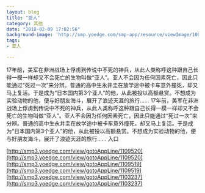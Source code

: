 ```yaml
---
layout: blog
title: "亚人"
category: 其他
date: "2018-02-09 17:02:56"
background-image: 'http://smp.yoedge.com/smp-app/resource/viewImage/1000550appline.png'
tags:
- 亚人

---
```

17年前，美军在非洲战场上俘虏到传说中不死的神兵，从此人类称呼这种跟自己长得一模一样却又不会死亡的生物叫做“亚人”。亚人不会因为任何因素死亡，因此只能通过“死过一次”来分辨。普通的高中生永井圭在放学途中被卡车意外撞死，却又马上复活。于是成为“日本国内第3个亚人”的他，从此被投以高额悬赏。不想成为实验动物的他，便与好朋友海斗，展开了浪迹天涯的旅行……
17年前，美军在非洲战场上俘虏到传说中不死的神兵，从此人类称呼这种跟自己长得一模一样却又不会死亡的生物叫做“亚人”。亚人不会因为任何因素死亡，因此只能通过“死过一次”来分辨。普通的高中生永井圭在放学途中被卡车意外撞死，却又马上复活。于是成为“日本国内第3个亚人”的他，从此被投以高额悬赏。不想成为实验动物的他，便与好朋友海斗，展开了浪迹天涯的旅行……
入口

[http://smp3.yoedge.com/view/gotoAppLine/1109520](http://smp3.yoedge.com/view/gotoAppLine/1109520)
[http://smp3.yoedge.com/view/gotoAppLine/1109519](http://smp3.yoedge.com/view/gotoAppLine/1109519)
[http://smp3.yoedge.com/view/gotoAppLine/1103237](http://smp3.yoedge.com/view/gotoAppLine/1103237)

        
